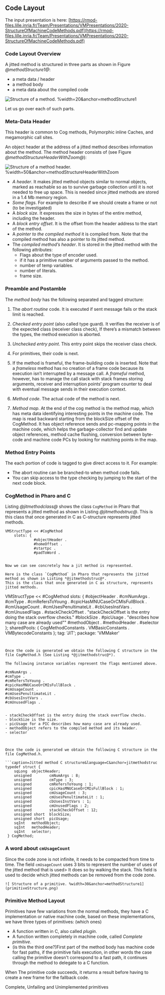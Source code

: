 ## Code Layout

The input presentation is here: 
[https://rmod-files.lille.inria.fr/Team/Presentations/VMPresentations/2020-StructureOfMachineCodeMethods.pdf](https://rmod-files.lille.inria.fr/Team/Presentations/VMPresentations/2020-StructureOfMachineCodeMethods.pdf)

### Code Layout Overview

A jitted method is structured in three parts as shown in Figure *@methodStructure1@*: 

- a meta data / header
- a method body
- a meta data about the compiled code

![ Structure of a method. %width=20&anchor=methodStructure1](methodStructure1.png)

Let us go over each of such parts.

### Meta-Data Header
This header is common to Cog methods, Polymorphic inline Caches, and megamorphic call sites.

An object header at the address of a jitted method describes information about the method. 
The method header consists of (see Figure *@methodStructureHeaderWithZoom@*):


![ Structure of a method header. %width=50&anchor=methodStructureHeaderWithZoom](methodStructureHeaderWithZoom.png)

- _A header_. It makes jitted method objects similar to normal objects, marked as reachable so as to survive garbage collection until it is not needed to free up space. This is needed since jitted methods are stored in a 1.4 Mb memory region.
- _Some flags_. For example to describe if we should create a frame or not (to be investigated)
- A _block size_. It expresses the size in bytes of the entire method, including the header.
- A _block entry offset_. It is the offset from the header address to the start of the method.
- A _pointer to the compiled method_ it is compiled from. Note that the compiled method has also a pointer to its jitted method. 
- The _compiled method’s header_. It is stored in the jitted method with the following attributes:
  - Flags about the type of encoder used.
  - if it has a primitive number of arguments passed to the method.
  -  number of temp variables.
  -  number of literals.
  -  frame size.






### Preamble and Postamble

The _method body_ has the following separated and tagged structure:

1.  The _abort routine_ code. It is executed if sent message fails or the stack limit is reached. 
2.   _Checked entry point_ (also called type guard). It verifies the receiver is of the expected class (receiver class check),  If there’s a mismatch between the types, the method execution is aborted.
3. _Unchecked entry point_. This entry point skips the receiver class check.
4.  For primitives, their code is next.
5.  If the method is frameful, the frame-building code is inserted. Note that a _frameless_ method has no creation of a frame code because its execution isn’t interrupted by a message call. A _frameful_ method, however, has to manage the call stack with stack frames storing arguments, receiver and interruption points’ program counter to deal with eventual message sends in their execution context.
6. _Method code_.  The actual code of the method is next.

7. _Method map_. At the end of the cog method is the method map, which has meta data identifying interesting points in the machine code. The map is read backward starting from the blockSize offset of the CogMethod. It has object reference sends and pc-mapping points in the machine code, which helps the garbage-collector find and update object references, method cache flushing, conversion between byte-code and machine code PCs by looking for matching points in the map.

### Method Entry Points

The each portion of code is tagged to give direct access to it. For example:

- The abort routine can be branched-to when method code fails.
- You can skip access to the type checking by jumping to the start of the next code block. 

### CogMethod in Pharo and C 
  
Listing *@jitmethodclass@* shows the class `CogMethod` in Pharo that represents a jitted method as shown in Listing *@jitmethodstruc@*. This is this class that once generated in C as C-structure represents jitted methods. 

```caption=Pharo class representing jitted method&anchor=jitmethodclass
VMStructType << #CogMethod
	slots: {
			 #objectHeader .
			 #homeOffset .
			 #startpc .
			 #padToWord .


Now we can see concretely how a jit method is represented. 

Here is the class `CogMethod` in Pharo that represents the jitted method as shown in Listing *@jitmethodstruc@*.
This is the class that once generated in C as structure, represents jitted methods. 

```
VMStructType << #CogMethod
	slots: {
			 #objectHeader .
			 #cmNumArgs .
			 #cmType .
			 #cmRefersToYoung .
			 #cpicHasMNUCaseOrCMIsFullBlock .
			 #cmUsageCount .
			 #cmUsesPenultimateLit .
			 #cbUsesInstVars .
			 #cmUnusedFlags .
			 #stackCheckOffset . "stackCheckOffset is the entry doing the  stack overflow checks."
			 #blockSize .
			 #picUsage . "describes how many case are already used""
			 #methodObject .
			 #methodHeader .
			 #selector };
	sharedPools: { CogMethodConstants . VMBasicConstants . VMBytecodeConstants };
	tag: 'JIT';
	package: 'VMMaker'
```


Once the code is generated we obtain the following C structure in the file CogMethod.h (See Listing *@jitmethodstruc@*).

The following instance variables represent the flags mentioned above.

```
	#cmNumArgs .
	#cmType .
	#cmRefersToYoung .
	#cpicHasMNUCaseOrCMIsFullBlock .
	#cmUsageCount .
	#cmUsesPenultimateLit .
	#cbUsesInstVars .
	#cmUnusedFlags .
```

- stackCheckOffset is the entry doing the stack overflow checks.
- blockSize is the size. 
- picUsage for a PIC describes how many case are already used.
- methodObject refers to the compiled method and its header.
- selector



Once the code is generated we obtain the following C structure in the file CogMethod.h.

```caption=Jitted method C structure&language=C&anchor=jitmethodstruc
typedef struct {
	sqLong	objectHeader;
	unsigned		cmNumArgs : 8;
	unsigned		cmType : 3;
	unsigned		cmRefersToYoung : 1;
	unsigned		cpicHasMNUCaseOrCMIsFullBlock : 1;
	unsigned		cmUsageCount : 3;
	unsigned		cmUsesPenultimateLit : 1;
	unsigned		cbUsesInstVars : 1;
	unsigned		cmUnusedFlags : 2;
	unsigned		stackCheckOffset : 12;
	unsigned short	blockSize;
	unsigned short	picUsage;
	sqInt	methodObject;
	sqInt	methodHeader;
	sqInt	selector;
 } CogMethod;
```


### A word about `cmUsageCount`

Since the code zone is not infinite, it needs to be compacted from time to time. 
The field `cmUsageCount` uses 3 bits to represent the number of uses of the jitted method that is used>
It does so by walking the stack. This field is used to decide which jitted methods can be removed from the code zone.  


    ![ Structure of a primitive. %width=30&anchor=methodStructure1](primitiveStructure.png)


### Primitive Method Layout

Primitives have few variations from the normal methods, they have a C implementation or native machine code, based on these implementations, we have three types of primitives: (which ones)


- A function written in C, also called _plugin_.
- A function written completely in machine code, called _Complete primitive_.
- (is this the third one?)First part of the method body has machine code for fast paths, if the primitive fails execution, in other words the case calling the primitive doesn't correspond to a fast path, it continues through the method to delegate to a C function.
    
When The primitive code succeeds, it returns a result before having to create a new frame for the fallback code.

Complete, Unfailing and Unimplemented primitives
